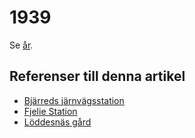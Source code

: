 # 1939

Se [år](år.md).

## Referenser till denna artikel

* [Bjärreds järnvägsstation](Bjärreds%20järnvägsstation.md)
* [Fjelie Station](Fjelie%20Station.md)
* [Löddesnäs gård](Löddesnäs%20gård.md)
